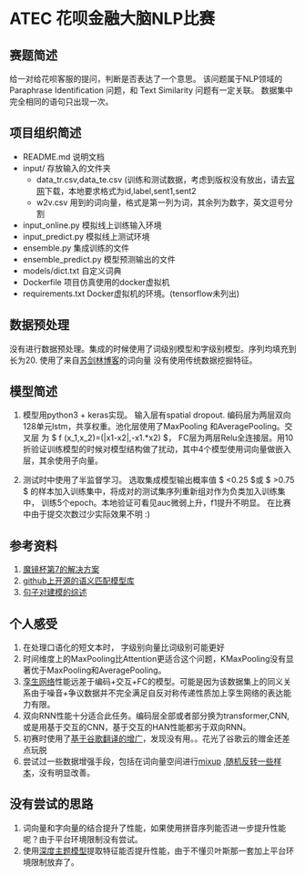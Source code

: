 # ATEC 花呗金融大脑NLP比赛
## 赛题简述
给一对给花呗客服的提问，判断是否表达了一个意思。
该问题属于NLP领域的 Paraphrase Identification 问题，和 Text Similarity 问题有一定关联。
数据集中完全相同的语句只出现一次。
## 项目组织简述

- README.md 说明文档
- input/ 存放输入的文件夹    
  - data_tr.csv,data_te.csv (训练和测试数据，考虑到版权没有放出，请去[官网](https://dc.cloud.alipay.com/index#/topic/intro?id=3)下载，本地要求格式为id,label,sent1,sent2
  - w2v.csv 用到的词向量，格式是第一列为词，其余列为数字，英文逗号分割
- input_online.py 模拟线上训练输入环境
- input_predict.py 模拟线上测试环境
- ensemble.py 集成训练的文件
- ensemble_predict.py 模型预测输出的文件
- models/dict.txt 自定义词典
- Dockerfile 项目仿真使用的docker虚拟机
- requirements.txt Docker虚拟机的环境。(tensorflow未列出)

## 数据预处理
没有进行数据预处理。集成的时候使用了词级别模型和字级别模型。序列均填充到长为20. 使用了来自[苏剑林博客](https://kexue.fm/archives/4304)的词向量
没有使用传统数据挖掘特征。
## 模型简述
1. 模型用python3 + keras实现。 输入层有spatial dropout. 编码层为两层双向 128单元lstm，共享权重。池化层使用了MaxPooling 和AveragePooling。交叉层 为 $ f (x_1,x_2)=(|x1-x2|,-x1.*x2) $，
FC层为两层Relu全连接层。用10折验证训练模型的时候对模型结构做了扰动，其中4个模型使用词向量做嵌入层，其余使用子向量。

2. 测试时中使用了半监督学习。 选取集成模型输出概率值 $ <0.25 $或 $ >0.75 $ 的样本加入训练集中，将成对的测试集序列重新组对作为负类加入训练集中，
训练5个epoch。本地验证可看见auc微弱上升，f1提升不明显。 在比赛中由于提交次数过少实际效果不明 :) 

## 参考资料
1. [魔镜杯第7的解决方案](https://qrfaction.github.io/2018/07/25/%E9%AD%94%E9%95%9C%E6%9D%AF%E6%AF%94%E8%B5%9B%E7%AD%94%E8%BE%A9PPT/)
2. [github上开源的语义匹配模型库](https://github.com/faneshion/MatchZoo)
3. [句子对建模的综述](https://arxiv.org/abs/1806.04330)
## 个人感受
1. 在处理口语化的短文本时， 字级别向量比词级别可能更好
2. 时间维度上的MaxPooling比Attention更适合这个问题，KMaxPooling没有显著优于MaxPooling和AveragePooling。
3. [孪生网络](http://www.mit.edu/~jonasm/info/MuellerThyagarajan_AAAI16.pdf)性能远差于编码+交互+FC的模型。可能是因为该数据集上的同义关系由于噪音+争议数据并不完全满足自反对称传递性质加上孪生网络的表达能力有限。
4. 双向RNN性能十分适合此任务。编码层全部或者部分换为transformer,CNN,或是用基于交互的CNN，基于交互的HAN性能都劣于双向RNN。
5. 初赛时使用了[基于谷歌翻译的增广](https://www.kaggle.com/c/jigsaw-toxic-comment-classification-challenge/discussion/48038)，发现没有用。。花光了谷歌云的赠金还差点玩脱
6. 尝试过一些数据增强手段，包括在词向量空间进行[mixup](https://arxiv.org/abs/1710.09412) ,[随机反转一些样本](https://arxiv.org/abs/1605.00055)，没有明显改善。
## 没有尝试的思路
1. 词向量和字向量的结合提升了性能，如果使用拼音序列能否进一步提升性能呢？由于平台环境限制没有尝试。
2. 使用[深度主题模型](http://proceedings.mlr.press/v80/zhao18a.html)提取特征能否提升性能，由于不懂贝叶斯那一套加上平台环境限制放弃了。

